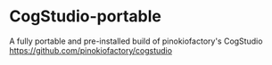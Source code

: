 # CogStudio-portable
A fully portable and pre-installed build of pinokiofactory's CogStudio https://github.com/pinokiofactory/cogstudio

